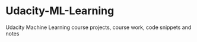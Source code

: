 # Udacity-ML-Learning
Udacity Machine Learning course projects, course work, code snippets and notes
